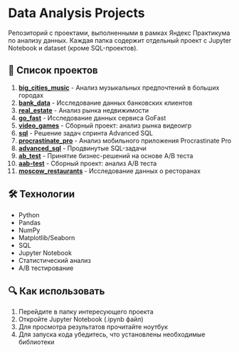 # Data Analysis Projects

Репозиторий с проектами, выполненными в рамках Яндекс Практикума по анализу данных. Каждая папка содержит отдельный проект с Jupyter Notebook и dataset (кроме SQL-проектов).

## 📂 Список проектов

1. **[big_cities_music](big_cities_music/)** - Анализ музыкальных предпочтений в больших городах
2. **[bank_data](bank_data/)** - Исследование данных банковских клиентов
3. **[real_estate](real_estate/)** - Анализ рынка недвижимости
4. **[go_fast](go_fast/)** - Исследование данных сервиса GoFast
5. **[video_games](video_games/)** - Сборный проект: анализ рынка видеоигр
6. **[sql](sql/)** - Решение задач спринта Advanced SQL
7. **[procrastinate_pro](procrastinate_pro/)** - Анализ мобильного приложения Procrastinate Pro
8. **[advanced_sql](advanced_sql/)** - Продвинутые SQL-задачи
9. **[ab_test](ab_test/)** - Принятие бизнес-решений на основе A/B теста
10. **[aab-test](aab-test/)** - Сборный проект: анализ A/B теста
11. **[moscow_restaurants](moscow_restaurants/)** - Исследование данных о ресторанах

## 🛠 Технологии

- Python
- Pandas
- NumPy
- Matplotlib/Seaborn
- SQL
- Jupyter Notebook
- Статистический анализ
- A/B тестирование

## 🔍 Как использовать

1. Перейдите в папку интересующего проекта
2. Откройте Jupyter Notebook (.ipynb файл)
3. Для просмотра результатов прочитайте ноутбук
4. Для запуска кода убедитесь, что установлены необходимые библиотеки
